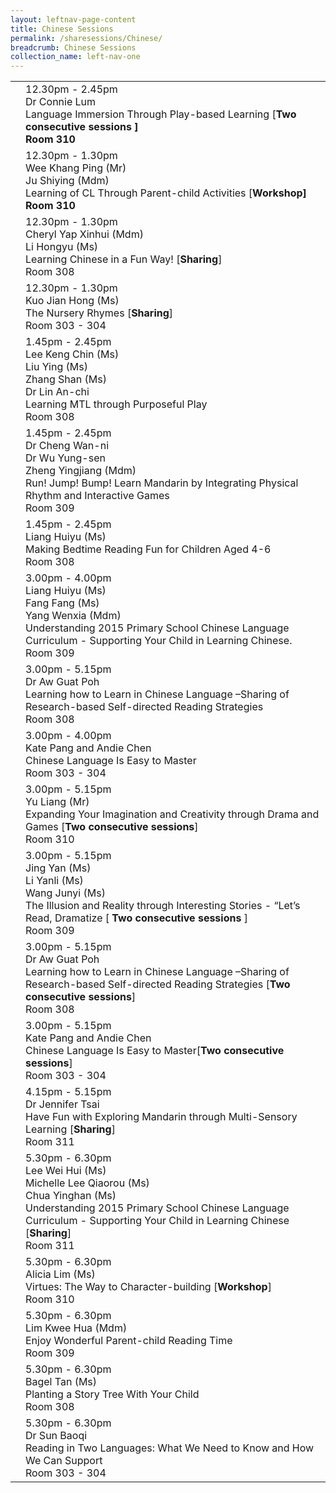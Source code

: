 ```yaml
---
layout: leftnav-page-content
title: Chinese Sessions
permalink: /sharesessions/Chinese/
breadcrumb: Chinese Sessions
collection_name: left-nav-one
---
```


<table>
  <tr>
    <td>
    </td>
    <td>12.30pm - 2.45pm
      <br>Dr Connie Lum
      <br>Language Immersion Through Play-based Learning [<b>Two consecutive sessions <b/>]
      <br> Room 310
    </td>
  </tr>
    <tr>
    <td>
    </td>
    <td>12.30pm - 1.30pm
      <br>Wee Khang Ping (Mr)
       <br>Ju Shiying (Mdm)
      <br>Learning of CL Through Parent-child Activities [<b>Workshop<b/>]
      <br> Room 310
    </td>
  </tr>
      <tr>
    <td>
    </td>
    <td>12.30pm - 1.30pm
      <br>Cheryl Yap Xinhui (Mdm)
       <br> Li Hongyu (Ms)
      <br>Learning Chinese in a Fun Way! [<b>Sharing</b>]
      <br> Room 308
    </td>
  </tr>
        <tr>
    <td>
    </td>
    <td>12.30pm - 1.30pm
      <br>Kuo Jian Hong (Ms)
      <br>The Nursery Rhymes [<b>Sharing</b>]
      <br> Room 303 - 304
    </td>
  </tr>
     <tr>
    <td>
    </td>
    <td>1.45pm - 2.45pm
            <br>Lee Keng Chin (Ms)
       <br>Liu Ying (Ms)
       <br>  Zhang Shan (Ms)
      <br>  Dr Lin An-chi
      <br>Learning MTL through Purposeful Play  
      <br> Room 308
    </td>
  </tr>
        <tr>
    <td>
    </td>
    <td>1.45pm - 2.45pm
      <br>Dr Cheng Wan-ni
       <br>Dr Wu Yung-sen
       <br> Zheng Yingjiang (Mdm)
      <br>Run! Jump! Bump! Learn Mandarin by Integrating Physical Rhythm and Interactive Games
      <br> Room 309
    </td>
  </tr>
          <tr>
    <td>
    </td>
    <td>1.45pm - 2.45pm
      <br>Liang Huiyu (Ms)
      <br>Making Bedtime Reading Fun for Children Aged 4-6
      <br> Room 308
    </td>
  </tr>
   <tr>
    <td>
    </td>
    <td>3.00pm - 4.00pm
      <br>Liang Huiyu (Ms)
      <br> Fang Fang (Ms)
      <br> Yang Wenxia (Mdm)
      <br> Understanding 2015 Primary School Chinese Language Curriculum - Supporting Your Child in Learning Chinese.
      <br> Room 309
    </td>
  </tr>
      <tr>
    <td>
    </td>
    <td>3.00pm - 5.15pm
      <br>Dr Aw Guat Poh
      <br> Learning how to Learn in Chinese Language –Sharing of  Research-based Self-directed Reading Strategies 
      <br> Room 308
    </td>
  </tr>
        <tr>
    <td>
    </td>
    <td>3.00pm - 4.00pm
      <br>Kate Pang and Andie Chen
      <br>Chinese Language Is Easy to Master
      <br> Room 303 - 304
    </td>
  </tr>   
    <tr>
    <td>
    </td>
    <td>3.00pm - 5.15pm
      <br>Yu Liang (Mr)
      <br>Expanding Your Imagination and Creativity through Drama and Games [<b>Two consecutive sessions</b>]
      <br> Room 310
    </td>
  </tr>
      <tr>
    <td>
    </td>
    <td>3.00pm - 5.15pm
      <br> Jing Yan (Ms)
       <br> Li Yanli (Ms)
      <br> Wang Junyi (Ms)
      <br>The Illusion and Reality through Interesting Stories - “Let’s Read, Dramatize [ <b>Two consecutive sessions</b> ]
      <br> Room 309
    </td>
  </tr>
      <tr>
    <td>
    </td>
    <td>3.00pm - 5.15pm
      <br>Dr Aw Guat Poh
      <br> Learning how to Learn in Chinese Language –Sharing of  Research-based Self-directed Reading Strategies [<b>Two consecutive sessions</b>]
      <br> Room 308
    </td>
  </tr>
        <tr>
    <td>
    </td>
    <td>3.00pm - 5.15pm
      <br>Kate Pang and Andie Chen
      <br>Chinese Language Is Easy to Master[<b>Two consecutive sessions</b>]
      <br> Room 303 - 304
    </td>
  </tr>
      <tr>
    <td>
    </td>
    <td>4.15pm - 5.15pm<br>Dr Jennifer Tsai
      <br>Have Fun with Exploring Mandarin through Multi-Sensory Learning [<b>Sharing</b>]
      <br> Room 311
    </td>
  </tr>
    <tr>
    <td>
    </td>
    <td>5.30pm - 6.30pm<br>Lee Wei Hui (Ms)
      <br>Michelle Lee Qiaorou (Ms)
      <br>Chua Yinghan (Ms)
      <br>Understanding 2015 Primary School Chinese Language Curriculum - Supporting Your Child in Learning Chinese [<b>Sharing</b>]
      <br> Room 311
    </td>
  </tr>
      <tr>
    <td>
    </td>
    <td>5.30pm - 6.30pm
      <br>Alicia Lim (Ms)
      <br>Virtues: The Way to Character-building [<b>Workshop</b>]
      <br> Room 310
    </td>

  </tr>
        <tr>
    <td>
    </td>
    <td>5.30pm - 6.30pm
      <br> Lim Kwee Hua (Mdm)
      <br>Enjoy Wonderful Parent-child Reading Time
      <br> Room 309
    </td>
  </tr>
        <tr>
    <td>
    </td>
    <td>5.30pm - 6.30pm
      <br>Bagel Tan (Ms)
      <br> Planting a Story Tree With Your Child
      <br> Room 308
    </td>
  </tr>
        <tr>
    <td>
    </td>
    <td>5.30pm - 6.30pm
      <br>Dr Sun Baoqi
      <br>Reading in Two Languages: What We Need to Know and How We Can Support
      <br> Room 303 - 304
    </td>
  </tr>
  
</table>
